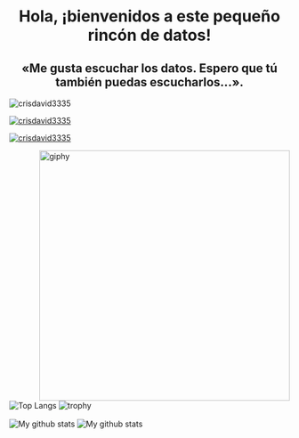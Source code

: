 <!---->
<h1 align="center">Hola, ¡bienvenidos a este pequeño rincón de datos!</h1>
<h2 align="center">«Me gusta escuchar los datos. Espero que tú también puedas escucharlos...».</h2>

<p align="left"> <img src="https://komarev.com/ghpvc/?username=crisdavid3335&label=Profile%20views&color=0e75b6&style=flat" alt="crisdavid3335" /> </p>

<p align="left"> <a href="https://github.com/ryo-ma/github-profile-trophy"><img src="https://github-profile-trophy.vercel.app/?username=crisdavid3335" alt="crisdavid3335" /></a> </p>

<p align="left"> <a href="https://twitter.com/crisdavid3335" target="blank"><img src="https://img.shields.io/twitter/follow/crisdavid3335?logo=twitter&style=for-the-badge&theme=cobalt" alt="crisdavid3335" /></a> </p>
<!---->
<!---->
<img align='right' src="https://cdn.dribbble.com/users/1292677/screenshots/6139167/media/5387dc7e035b3efe9d94516044de66a4.gif" width="450" alt="giphy">
<!---->








![Top Langs](https://github-readme-stats.vercel.app/api/top-langs/?username=crisdavid3335&layout=default&theme=vue-dark&hide=html&hide_border=true&card_width=330)
![trophy](https://github-profile-trophy.vercel.app/?username=crisdavid3335&theme=onestar&column=3&row=2&theme=vue-dark)

<img align="center" src="https://github-readme-streak-stats.herokuapp.com?user=crisdavid3335&theme=vue-dark&hide_border=true&date_format=M%20j%5B%2C%20Y%5D" alt="My github stats" />
<img align="center" src="https://github-readme-stats.vercel.app/api?username=crisdavid3335&show_icons=true&include_all_commits=true&theme=cobalt&hide_border=true" alt="My github stats" />









